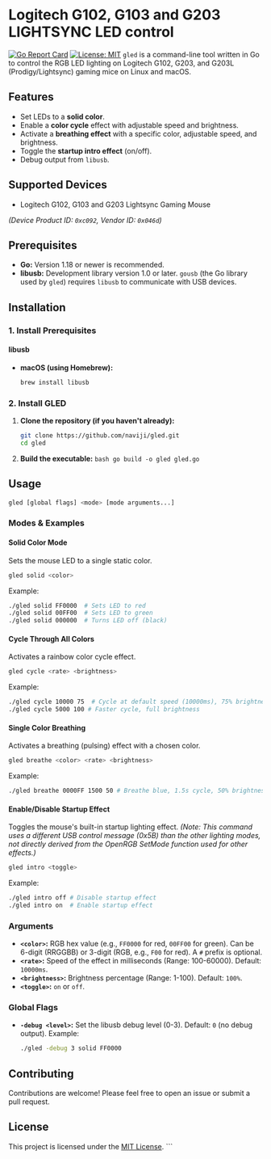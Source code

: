 Logitech G102, G103 and G203 LIGHTSYNC LED control
================================================

[![Go Report Card](https://goreportcard.com/badge/github.com/naviji/gled)](https://goreportcard.com/report/github.com/naviji/gled) [![License: MIT](https://img.shields.io/badge/License-MIT-yellow.svg)](https://opensource.org/licenses/MIT) `gled` is a command-line tool written in Go to control the RGB LED lighting on Logitech G102, G203, and G203L (Prodigy/Lightsync) gaming mice on Linux and macOS.

## Features

* Set LEDs to a **solid color**.
* Enable a **color cycle** effect with adjustable speed and brightness.
* Activate a **breathing effect** with a specific color, adjustable speed, and brightness.
* Toggle the **startup intro effect** (on/off).
* Debug output from `libusb`.

## Supported Devices

* Logitech G102, G103 and G203 Lightsync Gaming Mouse

*(Device Product ID: `0xc092`, Vendor ID: `0x046d`)*

## Prerequisites

* **Go:** Version 1.18 or newer is recommended.
* **libusb:** Development library version 1.0 or later. `gousb` (the Go library used by `gled`) requires `libusb` to communicate with USB devices.

## Installation

### 1. Install Prerequisites

#### libusb

* **macOS (using Homebrew):**
    ```bash
    brew install libusb
    ```

### 2. Install GLED
1.  **Clone the repository (if you haven't already):**

    ```bash
    git clone https://github.com/naviji/gled.git
    cd gled
    ```

2.  **Build the executable:**
        ```bash
        go build -o gled gled.go
        ```

## Usage

```bash
gled [global flags] <mode> [mode arguments...]
```

### Modes & Examples

#### Solid Color Mode

Sets the mouse LED to a single static color.

```bash
gled solid <color>
```

Example:

```bash
./gled solid FF0000  # Sets LED to red
./gled solid 00FF00  # Sets LED to green
./gled solid 000000  # Turns LED off (black)
```

#### Cycle Through All Colors

Activates a rainbow color cycle effect.

```bash
gled cycle <rate> <brightness>
```

Example:

```bash
./gled cycle 10000 75  # Cycle at default speed (10000ms), 75% brightness
./gled cycle 5000 100 # Faster cycle, full brightness
```

#### Single Color Breathing

Activates a breathing (pulsing) effect with a chosen color.

```bash
gled breathe <color> <rate> <brightness>
```

Example:

```bash
./gled breathe 0000FF 1500 50 # Breathe blue, 1.5s cycle, 50% brightness
```

#### Enable/Disable Startup Effect

Toggles the mouse's built-in startup lighting effect.
*(Note: This command uses a different USB control message (0x5B) than the other lighting modes, not directly derived from the OpenRGB SetMode function used for other effects.)*

```bash
gled intro <toggle>
```

Example:

```bash
./gled intro off # Disable startup effect
./gled intro on  # Enable startup effect
```

### Arguments

  * **`<color>`:** RGB hex value (e.g., `FF0000` for red, `00FF00` for green).
    Can be 6-digit (RRGGBB) or 3-digit (RGB, e.g., `F00` for red). A `#` prefix is optional.
  * **`<rate>`:** Speed of the effect in milliseconds (Range: 100-60000). Default: `10000ms`.
  * **`<brightness>`:** Brightness percentage (Range: 1-100). Default: `100%`.
  * **`<toggle>`:** `on` or `off`.

### Global Flags

  * **`-debug <level>`:** Set the libusb debug level (0-3). Default: `0` (no debug output).
    Example:
    ```bash
    ./gled -debug 3 solid FF0000
    ```

## Contributing

Contributions are welcome\! Please feel free to open an issue or submit a pull request.

## License

This project is licensed under the [MIT License](https://www.google.com/search?q=LICENSE.txt). \`\`\`
